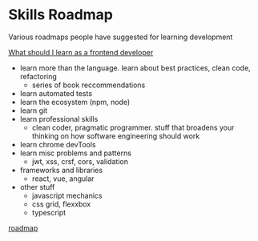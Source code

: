 # Skills Roadmap

Various roadmaps people have suggested for learning development

[What should I learn as a frontend developer](https://www.reddit.com/r/webdev/comments/ed5aoj/what_should_i_learn_as_a_frontend_web_dev_in_2020/)

- learn more than the language. learn about best practices, clean code, refactoring
  - series of book reccommendations
- learn automated tests
- learn the ecosystem (npm, node)
- learn git
- learn professional skills
  - clean coder, pragmatic programmer. stuff that broadens your thinking on how software engineering should work
- learn chrome devTools
- learn misc problems and patterns
  - jwt, xss, crsf, cors, validation
- frameworks and libraries
  - react, vue, angular
- other stuff
  - javascript mechanics
  - css grid, flexxbox
  - typescript

[roadmap](https://roadmap.sh/)
